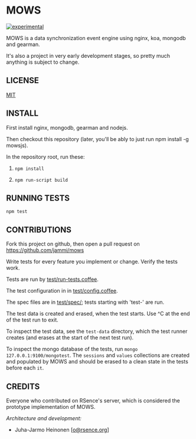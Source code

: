 MOWS
====

[![experimental](http://badges.github.io/stability-badges/dist/experimental.svg)](http://github.com/badges/stability-badges)

MOWS is a data synchronization event engine using nginx, koa, mongodb and gearman.

It's also a project in very early development stages, so pretty much anything is subject to change.


LICENSE
-------
[MIT](LICENSE.txt)


INSTALL
-------

First install nginx, mongodb, gearman and nodejs.

Then checkout this repository (later, you'll be ably to just run npm install -g mowsjs).

In the repository root, run these:

1) `npm install`

2) `npm run-script build`


RUNNING TESTS
-------------

`npm test`


CONTRIBUTIONS
-------------

Fork this project on github, then open a pull request on https://github.com/jammi/mows

Write tests for every feature you implement or change. Verify the tests work.

Tests are run by [test/run-tests.coffee](./test/run-tests.coffee).

The test configuration in in [test/config.coffee](./test/run-tests.coffee).

The spec files are in [test/spec/](./test/spec/); tests starting with 'test-' are run.

The test data is created and erased, when the test starts. Use ^C at the end of the test run to exit.

To inspect the test data, see the `test-data` directory, which the test runner creates (and erases at the start of the next test run).

To inspect the mongo database of the tests, run `mongo 127.0.0.1:9100/mongotest`. The `sessions` and `values` collections are created and populated by MOWS and should be erased to a clean state in the tests before each `it`.


CREDITS
-------

Everyone who contributed on RSence's server, which is considered the prototype implementation of MOWS.


*Architecture and development:*

- Juha-Jarmo Heinonen [o@rsence.org]
